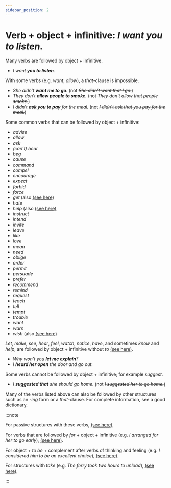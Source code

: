 ```yaml
---
sidebar_position: 2
---
```


# Verb + object + infinitive: *I want you to listen.*

Many verbs are followed by object + infinitive.

- *I want **you to listen**.*

With some verbs (e.g. *want*, *allow*), a *that*\-clause is impossible.

- *She didn’t **want me to go**.* (not *~~She didn’t want that I go.~~*)
- *They don’t **allow people to smoke**.* (not *~~They don’t allow that people smoke.~~*)
- *I didn’t **ask you to pay** for the meal.* (not *~~I didn’t ask that you pay for the meal.~~*)

Some common verbs that can be followed by object + infinitive:

- *advise*
- *allow*
- *ask*
- *(can’t) bear*
- *beg*
- *cause*
- *command*
- *compel*
- *encourage*
- *expect*
- *forbid*
- *force*
- *get* (also [(see here)](./causative-and-similar-structures-with-get)
- *hate*
- *help* (also [(see here)](./../../vocabulary/word-problems-from-a-to-z/help)
- *instruct*
- *intend*
- *invite*
- *leave*
- *like*
- *love*
- *mean*
- *need*
- *oblige*
- *order*
- *permit*
- *persuade*
- *prefer*
- *recommend*
- *remind*
- *request*
- *teach*
- *tell*
- *tempt*
- *trouble*
- *want*
- *warn*
- *wish* (also [(see here)](./../../vocabulary/word-problems-from-a-to-z/wish)

*Let*, *make*, *see*, *hear*, *feel*, *watch*, *notice*, *have*, and sometimes *know* and *help*, are followed by object + infinitive without *to* [(see here)](./../infinitives-ing-forms-and-past-participles/infinitives-without-to-i-saw-you-come-in).

- *Why won’t you **let me explain**?*
- *I **heard her open** the door and go out.*

Some verbs cannot be followed by object + infinitive; for example *suggest*.

- *I **suggested that** she should go home.* (not *~~I suggested her to go home.~~*)

Many of the verbs listed above can also be followed by other structures such as an *\-ing* form or a *that*\-clause. For complete information, see a good dictionary.

:::note

For passive structures with these verbs, [(see here)](./../passives/he-is-believed-to-be).

For verbs that are followed by *for* + object + infinitive (e.g. *I arranged for her to go early*), [(see here)](./../infinitives-ing-forms-and-past-participles-other-uses/for-to#after-verbs-ask-for-to).

For object + *to be* + complement after verbs of thinking and feeling (e.g. *I considered him to be an excellent choice*), [(see here)](./../verbs/verb-object-complement-you-make-me-nervous#i-considered-him-to-be).

For structures with *take* (e.g. *The ferry took two hours to unload*), [(see here)](./../../vocabulary/word-problems-from-a-to-z/take-time).

:::
